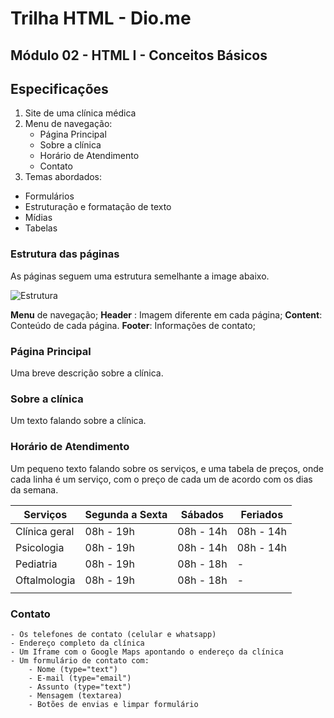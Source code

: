 # Trilha HTML - Dio.me
## Módulo 02 - HTML I - Conceitos Básicos

## Especificações
1. Site de uma clínica médica
2. Menu de navegação:
    - Página Principal
    - Sobre a clínica
    - Horário de Atendimento
    - Contato
3. Temas abordados:
- Formulários
- Estruturação e formatação de texto
- Mídias
- Tabelas

### Estrutura das páginas

As páginas seguem uma estrutura semelhante a image abaixo.

![Estrutura](https://i.stack.imgur.com/9jI6f.gif)

**Menu** de navegação;
**Header** : Imagem diferente em cada página;
**Content**: Conteúdo de cada página.
**Footer**: Informações de contato;

### Página Principal
Uma breve descrição sobre a clínica.

### Sobre a clínica
Um texto falando sobre a clínica.

### Horário de Atendimento

Um pequeno texto falando sobre os serviços, e uma tabela de preços, onde cada linha é um serviço, com o preço de cada um de acordo com os dias da semana.

|Serviços |Segunda a Sexta | Sábados | Feriados |
|---|---|---|---|
|Clínica geral | 08h - 19h  | 08h - 14h | 08h - 14h  |
|Psicologia | 08h - 19h  | 08h - 14h | 08h - 14h  |
|Pediatria | 08h - 19h  | 08h - 18h | - |
|Oftalmologia | 08h - 19h  | 08h - 18h | - |
|||||

### Contato
    - Os telefones de contato (celular e whatsapp)
    - Endereço completo da clínica
    - Um Iframe com o Google Maps apontando o endereço da clínica
    - Um formulário de contato com:
        - Nome (type="text")
        - E-mail (type="email")
        - Assunto (type="text")
        - Mensagem (textarea)
        - Botões de envias e limpar formulário
